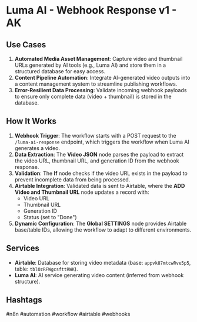 # Luma AI - Webhook Response v1 - AK

## Use Cases
1. **Automated Media Asset Management**: Capture video and thumbnail URLs generated by AI tools (e.g., Luma AI) and store them in a structured database for easy access.
2. **Content Pipeline Automation**: Integrate AI-generated video outputs into a content management system to streamline publishing workflows.
3. **Error-Resilient Data Processing**: Validate incoming webhook payloads to ensure only complete data (video + thumbnail) is stored in the database.

## How It Works
1. **Webhook Trigger**: The workflow starts with a POST request to the `/luma-ai-response` endpoint, which triggers the workflow when Luma AI generates a video.
2. **Data Extraction**: The **Video JSON** node parses the payload to extract the video URL, thumbnail URL, and generation ID from the webhook response.
3. **Validation**: The **If** node checks if the video URL exists in the payload to prevent incomplete data from being processed.
4. **Airtable Integration**: Validated data is sent to Airtable, where the **ADD Video and Thumbnail URL** node updates a record with:
   - Video URL
   - Thumbnail URL
   - Generation ID
   - Status (set to "Done")
5. **Dynamic Configuration**: The **Global SETTINGS** node provides Airtable base/table IDs, allowing the workflow to adapt to different environments.

## Services
- **Airtable**: Database for storing video metadata (base: `appvk87mtcwRve5p5`, table: `tblOzRFWgcsfttRWK`).
- **Luma AI**: AI service generating video content (inferred from webhook structure).

## Hashtags
#n8n #automation #workflow #airtable #webhooks
